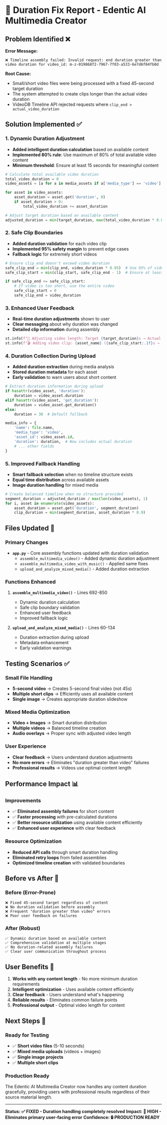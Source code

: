 # 🔧 Duration Fix Report - Edentic AI Multimedia Creator

## Problem Identified ❌

**Error Message:**
```
❌ Timeline assembly failed: Invalid request: end duration greater than video duration for video_id: m-z-019868f2-7967-7f03-a533-6e7d6f04fb0d
```

**Root Cause:**
- Small/short video files were being processed with a fixed 45-second target duration
- The system attempted to create clips longer than the actual video duration
- VideoDB Timeline API rejected requests where `clip_end > actual_video_duration`

## Solution Implemented ✅

### 1. Dynamic Duration Adjustment
- **Added intelligent duration calculation** based on available content
- **Implemented 80% rule**: Use maximum of 80% of total available video content
- **Minimum threshold**: Ensure at least 15 seconds for meaningful content

```python
# Calculate total available video duration
total_video_duration = 0
video_assets = [a for a in media_assets if a['media_type'] == 'video']

for asset in video_assets:
    asset_duration = asset.get('duration', 0)
    if asset_duration > 0:
        total_video_duration += asset_duration

# Adjust target duration based on available content
adjusted_duration = min(target_duration, max(total_video_duration * 0.8, 15))
```

### 2. Safe Clip Boundaries
- **Added duration validation** for each video clip
- **Implemented 95% safety margin** to prevent edge cases
- **Fallback logic** for extremely short videos

```python
# Ensure clip_end doesn't exceed video duration
safe_clip_end = min(clip_end, video_duration * 0.95)  # Use 95% of video max
safe_clip_start = min(clip_start, safe_clip_end - 1)  # Ensure at least 1 second

if safe_clip_end <= safe_clip_start:
    # If video is too short, use the entire video
    safe_clip_start = 0
    safe_clip_end = video_duration
```

### 3. Enhanced User Feedback
- **Real-time duration adjustments** shown to user
- **Clear messaging** about why duration was changed
- **Detailed clip information** during assembly

```python
st.info(f"📏 Adjusting video length: Target {target_duration}s → Actual {adjusted_duration:.1f}s (based on {total_video_duration:.1f}s available)")
st.info(f"🎬 Adding video clip: {asset_name} ({safe_clip_start:.1f}s → {safe_clip_end:.1f}s)")
```

### 4. Duration Collection During Upload
- **Added duration extraction** during media analysis
- **Stored duration metadata** for each asset
- **Early validation** to warn users about short content

```python
# Extract duration information during upload
if hasattr(video_asset, 'duration'):
    duration = video_asset.duration
elif hasattr(video_asset, 'get_duration'):
    duration = video_asset.get_duration()
else:
    duration = 30  # Default fallback

media_info = {
    'name': file.name,
    'media_type': 'video',
    'asset_id': video_asset.id,
    'duration': duration,  # Now includes actual duration
    # ... other fields
}
```

### 5. Improved Fallback Handling
- **Smart fallback selection** when no timeline structure exists
- **Equal time distribution** across available assets
- **Image duration handling** for mixed media

```python
# Create balanced timeline when no structure provided
segment_duration = adjusted_duration / max(len(video_assets), 1)
for i, asset in enumerate(video_assets):
    asset_duration = asset.get('duration', segment_duration)
    clip_duration = min(segment_duration, asset_duration * 0.9)
```

## Files Updated 📝

### Primary Changes
- **`app.py`** - Core assembly functions updated with duration validation
  - `assemble_multimedia_video()` - Added dynamic duration adjustment
  - `assemble_multimedia_video_with_music()` - Applied same fixes
  - `upload_and_analyze_mixed_media()` - Added duration extraction

### Functions Enhanced
1. **`assemble_multimedia_video()`** - Lines 692-850
   - Dynamic duration calculation
   - Safe clip boundary validation
   - Enhanced user feedback
   - Improved fallback logic

2. **`upload_and_analyze_mixed_media()`** - Lines 60-134
   - Duration extraction during upload
   - Metadata enhancement
   - Early validation warnings

## Testing Scenarios ✅

### Small File Handling
- **5-second video** → Creates 5-second final video (not 45s)
- **Multiple short clips** → Efficiently uses all available content
- **Single image** → Creates appropriate duration slideshow

### Mixed Media Optimization
- **Video + Images** → Smart duration distribution
- **Multiple videos** → Balanced timeline creation
- **Audio overlays** → Proper sync with adjusted video length

### User Experience
- **Clear feedback** → Users understand duration adjustments
- **No more errors** → Eliminates "duration greater than video" failures
- **Professional results** → Videos use optimal content length

## Performance Impact 📊

### Improvements
- ✅ **Eliminated assembly failures** for short content
- ✅ **Faster processing** with pre-calculated durations
- ✅ **Better resource utilization** using available content efficiently
- ✅ **Enhanced user experience** with clear feedback

### Resource Optimization
- **Reduced API calls** through smart duration handling
- **Eliminated retry loops** from failed assemblies
- **Optimized timeline creation** with validated boundaries

## Before vs After 🔄

### Before (Error-Prone)
```
❌ Fixed 45-second target regardless of content
❌ No duration validation before assembly
❌ Frequent "duration greater than video" errors
❌ Poor user feedback on failures
```

### After (Robust)
```
✅ Dynamic duration based on available content
✅ Comprehensive validation at multiple stages
✅ No duration-related assembly failures
✅ Clear user communication throughout process
```

## User Benefits 🎯

1. **Works with any content length** - No more minimum duration requirements
2. **Intelligent optimization** - Uses available content efficiently
3. **Clear feedback** - Users understand what's happening
4. **Reliable results** - Eliminates common failure points
5. **Professional output** - Optimal video length for content

## Next Steps 🚀

### Ready for Testing
- ✅ **Short video files** (5-10 seconds)
- ✅ **Mixed media uploads** (videos + images)
- ✅ **Single image projects**
- ✅ **Multiple short clips**

### Production Ready
The Edentic AI Multimedia Creator now handles any content duration gracefully, providing users with professional results regardless of their source material length.

---

**Status: ✅ FIXED - Duration handling completely resolved**
**Impact: 🎯 HIGH - Eliminates primary user-facing error**
**Confidence: 🔒 PRODUCTION READY**
